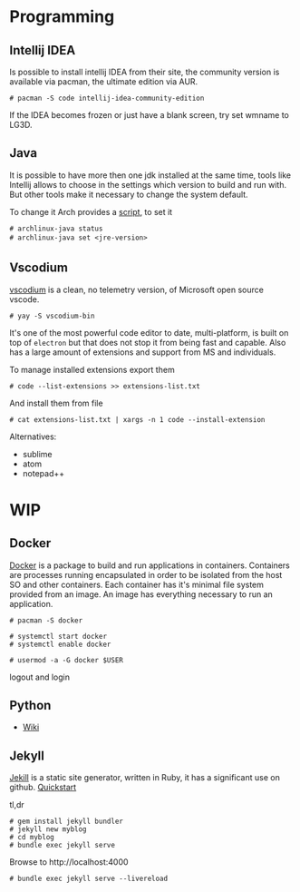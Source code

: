 # Programming

## Intellij IDEA
Is possible to install intellij IDEA from their site, the community version is available via pacman, the ultimate edition via AUR.
```
# pacman -S code intellij-idea-community-edition
```

If the IDEA becomes frozen or just have a blank screen, try set wmname to LG3D.

## Java
It is possible to have more then one jdk installed at the same time, tools like Intellij allows to choose in the settings which version to build and run with. But other tools make it necessary to change the system default.

To change it Arch provides a [script](https://wiki.archlinux.org/index.php/java), to set it
```
# archlinux-java status
# archlinux-java set <jre-version>
```

## Vscodium
[vscodium](https://vscodium.com/) is a clean, no telemetry version, of Microsoft open source vscode.
```
# yay -S vscodium-bin
```

It's one of the most powerful code editor to date, multi-platform, is built on top of `electron` but that does not stop it from being fast and capable.
Also has a large amount of extensions and support from MS and individuals.

To manage installed extensions export them
```
# code --list-extensions >> extensions-list.txt
```
And install them from file
```
# cat extensions-list.txt | xargs -n 1 code --install-extension
```

Alternatives:
* sublime
* atom
* notepad++

# WIP

## Docker
[Docker](https://docs.docker.com/get-started/) is a package to build and run applications in containers. Containers are processes running encapsulated in order to be isolated from the host SO and other containers.
Each container has it's minimal file system provided from an image. An image has everything necessary to run an application.

```
# pacman -S docker
```

```
# systemctl start docker 
# systemctl enable docker
```

```
# usermod -a -G docker $USER
```
logout and login 

## Python

 * [Wiki](https://wiki.python.org/moin/BeginnersGuide/Download)

## Jekyll
[Jekill](https://jekyllrb.com/) is a static site generator, written in Ruby, it has a significant use on github.
[Quickstart](https://jekyllrb.com/docs/)

tl,dr
```
# gem install jekyll bundler
# jekyll new myblog
# cd myblog
# bundle exec jekyll serve
```

Browse to http://localhost:4000

```
# bundle exec jekyll serve --livereload
```